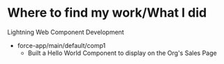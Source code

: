 # Where to find my work/What I did

Lightning Web Component Development
- force-app/main/default/comp1
  - Built a Hello World Component to display on the Org's Sales Page
